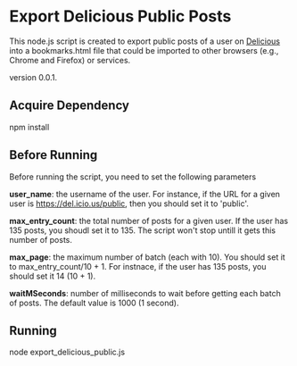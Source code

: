 # Export Delicious Public Posts

This node.js script is created to export public posts of a user on [Delicious](https://del.icio.us/) into a bookmarks.html file that could be imported to other browsers (e.g., Chrome and Firefox) or services.

version 0.0.1.

## Acquire Dependency

npm install

## Before Running

Before running the script, you need to set the following parameters

**user_name**: the username of the user. For instance, if the URL for a given user is https://del.icio.us/public, then you should set it to 'public'.

**max_entry_count**: the total number of posts for a given user. If the user has 135 posts, you shoudl set it to 135. The script won't stop untill it gets this number of posts.

**max_page**: the maximum number of batch (each with 10). You should set it to max_entry_count/10 + 1. For instnace, if the user has 135 posts, you should set it 14 (10 + 1).

**waitMSeconds**: number of milliseconds to wait before getting each batch of posts. The default value is 1000 (1 second).

## Running

node export_delicious_public.js